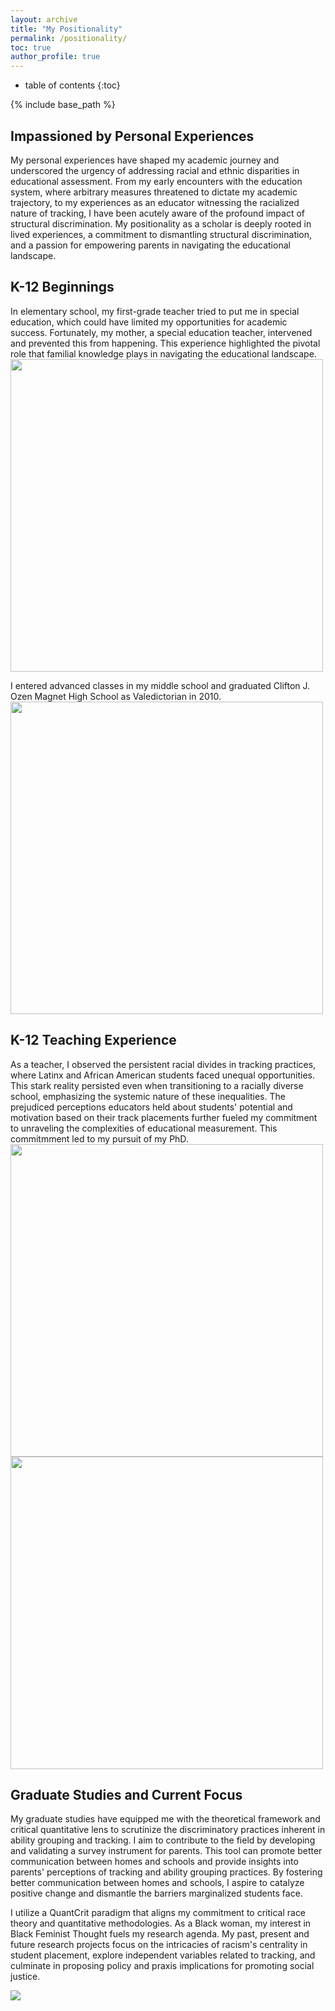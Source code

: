 ```yaml
---
layout: archive
title: "My Positionality"
permalink: /positionality/
toc: true
author_profile: true
---
```

* table of contents
{:toc}

{% include base_path %}
## Impassioned by Personal Experiences
My personal experiences have shaped my academic journey and underscored the urgency of addressing racial and ethnic disparities in educational assessment. From my early encounters with the education system, where arbitrary measures threatened to dictate my academic trajectory, to my experiences as an educator witnessing the racialized nature of tracking, I have been acutely aware of the profound impact of structural discrimination. My positionality as a scholar is deeply rooted in lived experiences, a commitment to dismantling structural discrimination, and a passion for empowering parents in navigating the educational landscape. 
## K-12 Beginnings
In elementary school, my first-grade teacher tried to put me in special education, which could have limited my opportunities for academic success. Fortunately, my mother, a special education teacher, intervened and prevented this from happening. This experience highlighted the pivotal role that familial knowledge plays in navigating the educational landscape. 
<image src = "https://github.com/kedosomwan/kedosomwan.github.io/assets/172934087/893ed061-43d8-4180-864d-b939411c2d92" width = 500>

I entered advanced classes in my middle school and graduated Clifton J. Ozen Magnet High School as Valedictorian in 2010.
<image src = "https://github.com/kedosomwan/kedosomwan.github.io/assets/172934087/209d8e39-2989-485f-b781-136e3965418a" width = 500>

## K-12 Teaching Experience
As a teacher, I observed the persistent racial divides in tracking practices, where Latinx and African American students faced unequal opportunities. This stark reality persisted even when transitioning to a racially diverse school, emphasizing the systemic nature of these inequalities. The prejudiced perceptions educators held about students' potential and motivation based on their track placements further fueled my commitment to unraveling the complexities of educational measurement. This commitmment led to my pursuit of my PhD.
<image src = "https://github.com/kedosomwan/kedosomwan.github.io/assets/172934087/2eaca729-347b-47ce-a773-211665cc4d39" width = 500>
<image src = "https://github.com/kedosomwan/kedosomwan.github.io/assets/172934087/1d14be42-469d-4694-984d-e4a1d287d356" width = 500>


## Graduate Studies and Current Focus
<p>My graduate studies have equipped me with the theoretical framework and critical quantitative lens to scrutinize the discriminatory practices inherent in ability grouping and tracking. I aim to contribute to the field by developing and validating a survey instrument for parents. This tool can promote better communication between homes and schools and provide insights into parents' perceptions of tracking and ability grouping practices. By fostering better communication between homes and schools, I aspire to catalyze positive change and dismantle the barriers marginalized students face.</p>
<p>I utilize a QuantCrit paradigm that aligns my commitment to critical race theory and quantitative methodologies. As a Black woman, my interest in Black Feminist Thought fuels my research agenda. My past, present and future research projects focus on the intricacies of racism's centrality in student placement, explore independent variables related to tracking, and culminate in proposing policy and praxis implications for promoting social justice.</p>
<image src = "https://github.com/kedosomwan/kedosomwan.github.io/assets/172934087/945a664b-e555-44bd-947e-3fac3c420978">

